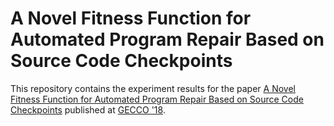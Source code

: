 # A Novel Fitness Function for Automated Program Repair Based on Source Code Checkpoints

This repository contains the experiment results for the paper [A Novel Fitness Function for Automated Program Repair Based on Source Code Checkpoints](https://doi.org/10.1145/3205455.3205566) published at [GECCO '18](http://gecco-2018.sigevo.org/).
